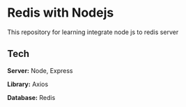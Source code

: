 
#  Redis with Nodejs

This repository for learning integrate node js to redis server




## Tech

**Server:** Node, Express

**Library:** Axios

**Database:** Redis
